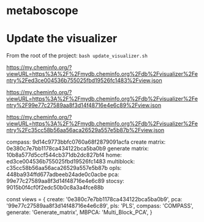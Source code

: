 # metaboscope

# Update the visualizer

From the root of the project: `bash update_visualizer.sh`

https://my.cheminfo.org/?viewURL=https%3A%2F%2Fmydb.cheminfo.org%2Fdb%2Fvisualizer%2Fentry%2Fed3ce004536b755025fbd19526fc1483%2Fview.json

https://my.cheminfo.org/?viewURL=https%3A%2F%2Fmydb.cheminfo.org%2Fdb%2Fvisualizer%2Fentry%2F99e77c27589aa8f3d14f48716e4e6c89%2Fview.json

https://my.cheminfo.org/?viewURL=https%3A%2F%2Fmydb.cheminfo.org%2Fdb%2Fvisualizer%2Fentry%2Fc35cc58b56aa56aca26529a557e5b87b%2Fview.json

compass: 9d14c9773bbfc0760a68f2879091acfa
create matrix: 0e380c7e7bb1178ca434122bca5ba0b9
generate matrix: 10b8a577d5ccf544cb371db2dc827bf4
home: ed3ce004536b755025fbd19526fc1483
multiblock: c35cc58b56aa56aca26529a557e5b87b
opls: 448ba934ffd677adbeeb24ade0c0acbe
pca: 99e77c27589aa8f3d14f48716e4e6c89
stocsy: 9015b0f4cf0f2edc50b0c8a3a4fce88b

const views = {
create: '0e380c7e7bb1178ca434122bca5ba0b9',
pca: '99e77c27589aa8f3d14f48716e4e6c89',
pls: 'PLS',
compass: 'COMPASS',
generate: 'Generate_matrix',
MBPCA: 'Multi_Block_PCA',
}
